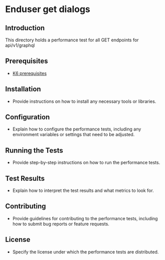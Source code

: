 # Enduser get dialogs

## Introduction
This directory holds a performance test for all GET endpoints for api/v1/graphql

## Prerequisites
- [K6 prerequisites](../../README.md)

## Installation
- Provide instructions on how to install any necessary tools or libraries.

## Configuration
- Explain how to configure the performance tests, including any environment variables or settings that need to be adjusted.

## Running the Tests
- Provide step-by-step instructions on how to run the performance tests.

## Test Results
- Explain how to interpret the test results and what metrics to look for.

## Contributing
- Provide guidelines for contributing to the performance tests, including how to submit bug reports or feature requests.

## License
- Specify the license under which the performance tests are distributed.
